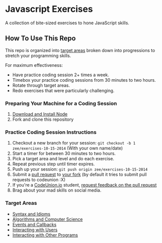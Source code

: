 # Javascript Exercises
A collection of bite-sized exercises to hone JavaScript skills.

## How To Use This Repo
This repo is organized into [target areas](#target-areas) broken down into
progressions to stretch your programming skills.

For maximum effectiveness:
* Have practice coding session 2+ times a week.
* Timebox your practice coding sessions from 30 minutes to two hours.
* Rotate through target areas.
* Redo exercises that were particularly challenging.

### Preparing Your Machine for a Coding Session
1. [Download and Install Node](http://nodejs.org/download/)
1. Fork and clone this repository

### Practice Coding Session Instructions
1. Checkout a new branch for your session: `git checkout -b
1  zee/exercises-10-15-2014` (With your own name/date)
1. Start a timer for between 30 minutes to two hours.
1. Pick a target area and level and do each exercise.
1. Repeat previous step until timer expires.
1. Push up your session: `git push origin zee/exercises-10-15-2014`
1. Submit a [pull
   request](https://help.github.com/articles/creating-a-pull-request/) to [your
   fork](https://help.github.com/articles/comparing-commits-across-time/) (by default it tries to submit pull requests to codeunion :X)
1. If you're a [CodeUnion.io](http://codeunion.io/) student, [request feedback
   on the pull request](https://github.com/codeunion/request-o-matic)
1. Brag about your mad skills on social media.

### Target Areas
* [Syntax and Idioms](/syntax_and_idioms)
* [Algorithms and Computer Science](/algorithms_and_computer_science)
* [Events and Callbacks](/events_and_callbacks)
* [Interacting with Users](/interacting_with_users)
* [Interacting with Other Programs](/interacting_with_programs)
